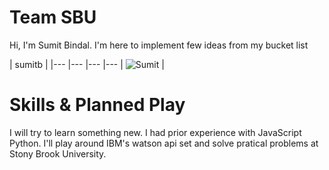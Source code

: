 Team SBU
================

Hi, I'm Sumit Bindal. I'm here to implement few ideas from my bucket list

| sumitb |
|--- |--- |--- |---
| ![Sumit](https://secure.gravatar.com/avatar/794bdcaae09e9e0a8d84e7ae022c763e.png) |


Skills & Planned Play
============================
I will try to learn something new. I had prior experience with JavaScript
Python. I'll play around IBM's watson api set and solve pratical problems
at Stony Brook University.

